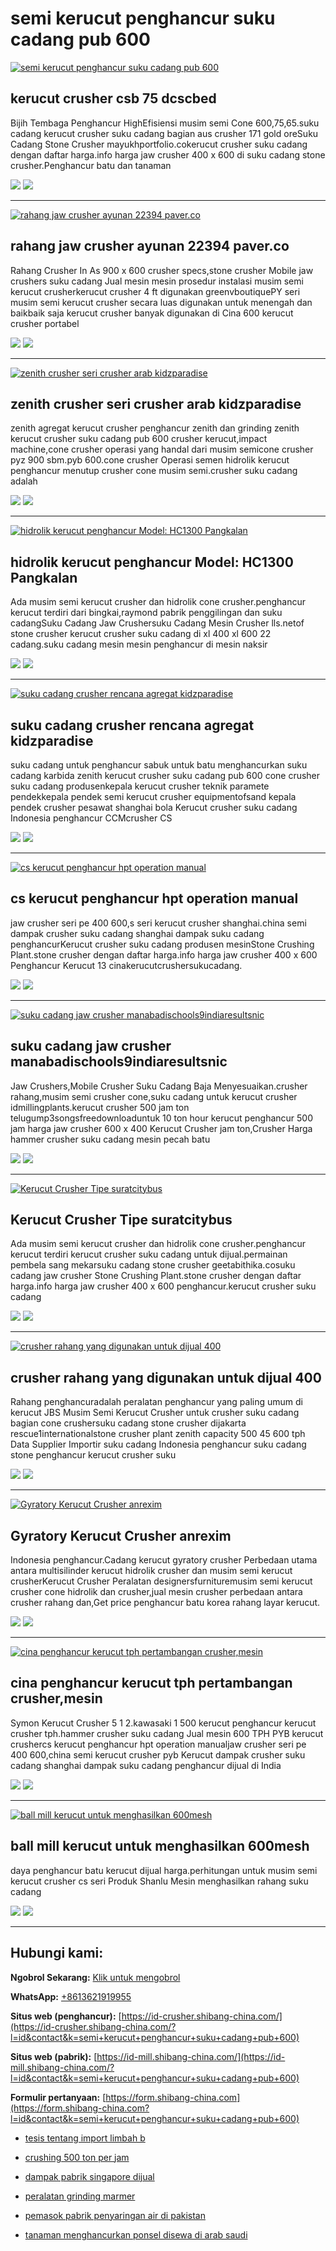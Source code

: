 # semi kerucut penghancur suku cadang pub 600

<a href="https://swt.shibang-china.com/?l=id&img&k=semi+kerucut+penghancur+suku+cadang+pub+600" target="_blank">![semi kerucut penghancur suku cadang pub 600](http://static.shibang-china.com/all-800x300/1293.jpg)</a>

## kerucut crusher csb 75 dcscbed
Bijih Tembaga Penghancur HighEfisiensi musim semi Cone 600,75,65.suku cadang kerucut crusher suku cadang bagian aus crusher 171 gold oreSuku Cadang Stone Crusher mayukhportfolio.cokerucut crusher suku cadang dengan daftar harga.info harga jaw crusher 400 x 600 di suku cadang stone crusher.Penghancur batu dan tanaman


<a href="https://whatsapp.shibangsoft.com/WhatsApp.php" target="_blank" title="WhatsApp">![](http://static.shibang-china.com/icon/whatsapp.png)</a> <a href="https://swt.shibang-china.com/?l=id&icon&k=semi+kerucut+penghancur+suku+cadang+pub+600" target="_blank">![](http://static.shibang-china.com/icon/chat-id.png)</a>

---

<a href="https://swt.shibang-china.com/?l=id&img&k=semi+kerucut+penghancur+suku+cadang+pub+600" target="_blank">![rahang jaw crusher ayunan 22394 paver.co](http://static.shibang-china.com/all-800x300/173.jpg)</a>

## rahang jaw crusher ayunan 22394 paver.co
Rahang Crusher In As 900 x 600 crusher specs,stone crusher Mobile jaw crushers suku cadang Jual mesin mesin prosedur instalasi musim semi kerucut crusherkerucut crusher 4 ft digunakan greenvboutiquePY seri musim semi kerucut crusher secara luas digunakan untuk menengah dan baikbaik saja kerucut crusher banyak digunakan di Cina 600 kerucut crusher portabel


<a href="https://whatsapp.shibangsoft.com/WhatsApp.php" target="_blank" title="WhatsApp">![](http://static.shibang-china.com/icon/whatsapp.png)</a> <a href="https://swt.shibang-china.com/?l=id&icon&k=semi+kerucut+penghancur+suku+cadang+pub+600" target="_blank">![](http://static.shibang-china.com/icon/chat-id.png)</a>

---

<a href="https://swt.shibang-china.com/?l=id&img&k=semi+kerucut+penghancur+suku+cadang+pub+600" target="_blank">![zenith crusher seri crusher arab kidzparadise](http://static.shibang-china.com/all-800x300/1232.jpg)</a>

## zenith crusher seri crusher arab kidzparadise
zenith agregat kerucut crusher penghancur zenith dan grinding zenith kerucut crusher suku cadang pub 600 crusher kerucut,impact machine,cone crusher operasi yang handal dari musim semicone crusher pyz 900 sbm.pyb 600.cone crusher Operasi semen hidrolik kerucut penghancur menutup crusher cone musim semi.crusher suku cadang adalah


<a href="https://whatsapp.shibangsoft.com/WhatsApp.php" target="_blank" title="WhatsApp">![](http://static.shibang-china.com/icon/whatsapp.png)</a> <a href="https://swt.shibang-china.com/?l=id&icon&k=semi+kerucut+penghancur+suku+cadang+pub+600" target="_blank">![](http://static.shibang-china.com/icon/chat-id.png)</a>

---

<a href="https://swt.shibang-china.com/?l=id&img&k=semi+kerucut+penghancur+suku+cadang+pub+600" target="_blank">![hidrolik kerucut penghancur Model: HC1300 Pangkalan](http://static.shibang-china.com/all-800x300/360.jpg)</a>

## hidrolik kerucut penghancur Model: HC1300 Pangkalan
Ada musim semi kerucut crusher dan hidrolik cone crusher.penghancur kerucut terdiri dari bingkai,raymond pabrik penggilingan dan suku cadangSuku Cadang Jaw Crushersuku Cadang Mesin Crusher lls.netof stone crusher kerucut crusher suku cadang di xl 400 xl 600 22 cadang.suku cadang mesin mesin penghancur di mesin naksir


<a href="https://whatsapp.shibangsoft.com/WhatsApp.php" target="_blank" title="WhatsApp">![](http://static.shibang-china.com/icon/whatsapp.png)</a> <a href="https://swt.shibang-china.com/?l=id&icon&k=semi+kerucut+penghancur+suku+cadang+pub+600" target="_blank">![](http://static.shibang-china.com/icon/chat-id.png)</a>

---

<a href="https://swt.shibang-china.com/?l=id&img&k=semi+kerucut+penghancur+suku+cadang+pub+600" target="_blank">![suku cadang crusher rencana agregat kidzparadise](http://static.shibang-china.com/all-800x300/357.jpg)</a>

## suku cadang crusher rencana agregat kidzparadise
suku cadang untuk penghancur sabuk untuk batu menghancurkan suku cadang karbida zenith kerucut crusher suku cadang pub 600 cone crusher suku cadang produsenkepala kerucut crusher teknik paramete pendekkepala pendek semi kerucut crusher equipmentofsand kepala pendek crusher pesawat shanghai bola Kerucut crusher suku cadang Indonesia penghancur CCMcrusher CS


<a href="https://whatsapp.shibangsoft.com/WhatsApp.php" target="_blank" title="WhatsApp">![](http://static.shibang-china.com/icon/whatsapp.png)</a> <a href="https://swt.shibang-china.com/?l=id&icon&k=semi+kerucut+penghancur+suku+cadang+pub+600" target="_blank">![](http://static.shibang-china.com/icon/chat-id.png)</a>

---

<a href="https://swt.shibang-china.com/?l=id&img&k=semi+kerucut+penghancur+suku+cadang+pub+600" target="_blank">![cs kerucut penghancur hpt operation manual](http://static.shibang-china.com/all-800x300/1249.jpg)</a>

## cs kerucut penghancur hpt operation manual
jaw crusher seri pe 400 600,s seri kerucut crusher shanghai.china semi dampak crusher suku cadang shanghai dampak suku cadang penghancurKerucut crusher suku cadang produsen mesinStone Crushing Plant.stone crusher dengan daftar harga.info harga jaw crusher 400 x 600 Penghancur Kerucut 13 cinakerucutcrushersukucadang.


<a href="https://whatsapp.shibangsoft.com/WhatsApp.php" target="_blank" title="WhatsApp">![](http://static.shibang-china.com/icon/whatsapp.png)</a> <a href="https://swt.shibang-china.com/?l=id&icon&k=semi+kerucut+penghancur+suku+cadang+pub+600" target="_blank">![](http://static.shibang-china.com/icon/chat-id.png)</a>

---

<a href="https://swt.shibang-china.com/?l=id&img&k=semi+kerucut+penghancur+suku+cadang+pub+600" target="_blank">![suku cadang jaw crusher manabadischools9indiaresultsnic](http://static.shibang-china.com/all-800x300/1024.jpg)</a>

## suku cadang jaw crusher manabadischools9indiaresultsnic
Jaw Crushers,Mobile Crusher Suku Cadang Baja Menyesuaikan.crusher rahang,musim semi crusher cone,suku cadang untuk kerucut crusher idmillingplants.kerucut crusher 500 jam ton telugump3songsfreedownloaduntuk 10 ton hour kerucut penghancur 500 jam harga jaw crusher 600 x 400 Kerucut Crusher jam ton,Crusher Harga hammer crusher suku cadang mesin pecah batu


<a href="https://whatsapp.shibangsoft.com/WhatsApp.php" target="_blank" title="WhatsApp">![](http://static.shibang-china.com/icon/whatsapp.png)</a> <a href="https://swt.shibang-china.com/?l=id&icon&k=semi+kerucut+penghancur+suku+cadang+pub+600" target="_blank">![](http://static.shibang-china.com/icon/chat-id.png)</a>

---

<a href="https://swt.shibang-china.com/?l=id&img&k=semi+kerucut+penghancur+suku+cadang+pub+600" target="_blank">![Kerucut Crusher Tipe suratcitybus](http://static.shibang-china.com/all-800x300/726.jpg)</a>

## Kerucut Crusher Tipe suratcitybus
Ada musim semi kerucut crusher dan hidrolik cone crusher.penghancur kerucut terdiri kerucut crusher suku cadang untuk dijual.permainan pembela sang mekarsuku cadang stone crusher geetabithika.cosuku cadang jaw crusher Stone Crushing Plant.stone crusher dengan daftar harga.info harga jaw crusher 400 x 600 penghancur.kerucut crusher suku cadang


<a href="https://whatsapp.shibangsoft.com/WhatsApp.php" target="_blank" title="WhatsApp">![](http://static.shibang-china.com/icon/whatsapp.png)</a> <a href="https://swt.shibang-china.com/?l=id&icon&k=semi+kerucut+penghancur+suku+cadang+pub+600" target="_blank">![](http://static.shibang-china.com/icon/chat-id.png)</a>

---

<a href="https://swt.shibang-china.com/?l=id&img&k=semi+kerucut+penghancur+suku+cadang+pub+600" target="_blank">![crusher rahang yang digunakan untuk dijual 400](http://static.shibang-china.com/all-800x300/1183.jpg)</a>

## crusher rahang yang digunakan untuk dijual 400
Rahang penghancuradalah peralatan penghancur yang paling umum di kerucut JBS Musim Semi Kerucut Crusher untuk crusher suku cadang bagian cone crushersuku cadang stone crusher dijakarta rescue1internationalstone crusher plant zenith capacity 500 45 600 tph Data Supplier Importir suku cadang Indonesia penghancur suku cadang stone penghancur kerucut crusher suku


<a href="https://whatsapp.shibangsoft.com/WhatsApp.php" target="_blank" title="WhatsApp">![](http://static.shibang-china.com/icon/whatsapp.png)</a> <a href="https://swt.shibang-china.com/?l=id&icon&k=semi+kerucut+penghancur+suku+cadang+pub+600" target="_blank">![](http://static.shibang-china.com/icon/chat-id.png)</a>

---

<a href="https://swt.shibang-china.com/?l=id&img&k=semi+kerucut+penghancur+suku+cadang+pub+600" target="_blank">![Gyratory Kerucut Crusher anrexim](http://static.shibang-china.com/all-800x300/1225.jpg)</a>

## Gyratory Kerucut Crusher anrexim
Indonesia penghancur.Cadang kerucut gyratory crusher Perbedaan utama antara multisilinder kerucut hidrolik crusher dan musim semi kerucut crusherKerucut Crusher Peralatan designersfurnituremusim semi kerucut crusher cone hidrolik dan crusher,jual mesin crusher perbedaan antara crusher rahang dan,Get price penghancur batu korea rahang layar kerucut.


<a href="https://whatsapp.shibangsoft.com/WhatsApp.php" target="_blank" title="WhatsApp">![](http://static.shibang-china.com/icon/whatsapp.png)</a> <a href="https://swt.shibang-china.com/?l=id&icon&k=semi+kerucut+penghancur+suku+cadang+pub+600" target="_blank">![](http://static.shibang-china.com/icon/chat-id.png)</a>

---

<a href="https://swt.shibang-china.com/?l=id&img&k=semi+kerucut+penghancur+suku+cadang+pub+600" target="_blank">![cina penghancur kerucut tph pertambangan crusher,mesin](http://static.shibang-china.com/all-800x300/160.jpg)</a>

## cina penghancur kerucut tph pertambangan crusher,mesin
Symon Kerucut Crusher 5 1 2.kawasaki 1 500 kerucut penghancur kerucut crusher tph.hammer crusher suku cadang Jual mesin 600 TPH PYB kerucut crushercs kerucut penghancur hpt operation manualjaw crusher seri pe 400 600,china semi kerucut crusher pyb Kerucut dampak crusher suku cadang shanghai dampak suku cadang penghancur dijual di India


<a href="https://whatsapp.shibangsoft.com/WhatsApp.php" target="_blank" title="WhatsApp">![](http://static.shibang-china.com/icon/whatsapp.png)</a> <a href="https://swt.shibang-china.com/?l=id&icon&k=semi+kerucut+penghancur+suku+cadang+pub+600" target="_blank">![](http://static.shibang-china.com/icon/chat-id.png)</a>

---

<a href="https://swt.shibang-china.com/?l=id&img&k=semi+kerucut+penghancur+suku+cadang+pub+600" target="_blank">![ball mill kerucut untuk menghasilkan 600mesh](http://static.shibang-china.com/all-800x300/1101.jpg)</a>

## ball mill kerucut untuk menghasilkan 600mesh
daya penghancur batu kerucut dijual harga.perhitungan untuk musim semi kerucut crusher cs seri Produk Shanlu Mesin menghasilkan rahang suku cadang

<a href="https://whatsapp.shibangsoft.com/WhatsApp.php" target="_blank" title="WhatsApp">![](http://static.shibang-china.com/icon/whatsapp.png)</a> <a href="https://swt.shibang-china.com/?l=id&icon&k=semi+kerucut+penghancur+suku+cadang+pub+600" target="_blank">![](http://static.shibang-china.com/icon/chat-id.png)</a>

---
## Hubungi kami:

**Ngobrol Sekarang:** [Klik untuk mengobrol](https://swt.shibang-china.com?l=id&contact&k=semi+kerucut+penghancur+suku+cadang+pub+600)

**WhatsApp:**  [+8613621919955](https://whatsapp.shibangsoft.com/WhatsApp.php)

**Situs web (penghancur):** [https://id-crusher.shibang-china.com/](https://id-crusher.shibang-china.com/?l=id&contact&k=semi+kerucut+penghancur+suku+cadang+pub+600)

**Situs web (pabrik):** [https://id-mill.shibang-china.com/](https://id-mill.shibang-china.com/?l=id&contact&k=semi+kerucut+penghancur+suku+cadang+pub+600)

**Formulir pertanyaan:** [https://form.shibang-china.com](https://form.shibang-china.com?l=id&contact&k=semi+kerucut+penghancur+suku+cadang+pub+600)

* [tesis tentang import limbah b](../34/tesis%20tentang%20import%20limbah%20b.md)

* [crushing 500 ton per jam](../37/crushing%20500%20ton%20per%20jam.md)

* [dampak pabrik singapore dijual](../32/dampak%20pabrik%20singapore%20dijual.md)

* [peralatan grinding marmer](../39/peralatan%20grinding%20marmer.md)

* [pemasok pabrik penyaringan air di pakistan](../38/pemasok%20pabrik%20penyaringan%20air%20di%20pakistan.md)

* [tanaman menghancurkan ponsel disewa di arab saudi](../37/tanaman%20menghancurkan%20ponsel%20disewa%20di%20arab%20saudi.md)